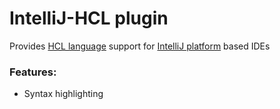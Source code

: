 # IntelliJ-HCL plugin

Provides [HCL language](https://github.com/hashicorp/hcl) support for [IntelliJ platform](http://www.jetbrains.org/pages/viewpage.action?pageId=983889) based IDEs

### Features:
* Syntax highlighting
